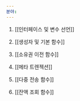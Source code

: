 ```yaml
---
분야:
---
```




1. [[인터페이스 및 변수 선언]]

2. [[생성자 및 기본 함수]]

3. [[소유권 이전 함수]]

4. [[메타 트렌젝션]]

5. [[다중 전송 함수]]

6. [[잔액 조회 함수]]

